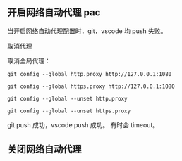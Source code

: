 ## 开启网络自动代理 pac

当开启网络自动代理配置时，git，vscode 均 push 失败。

取消代理

取消全局代理：

```
git config --global http.proxy http://127.0.0.1:1080

git config --global https.proxy http://127.0.0.1:1080

git config --global --unset http.proxy

git config --global --unset https.proxy
```

git push 成功，vscode push 成功。
有时会 timeout。

## 关闭网络自动代理

